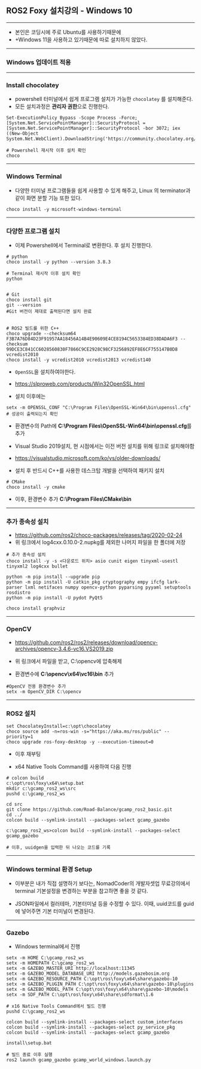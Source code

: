 ## ROS2 Foxy 설치강의 - Windows 10

--------------------------------
 - 본인은 코딩시에 주로 Ubuntu를 사용하기때문에
 - +Windows 11을 사용하고 있기때문에 따로 설치하지 않았다.

--------------------------------
### Windows 업데이트 적용
--------------------------------
### Install chocolatey

 - powershell 터미널에서 쉽게 프로그램 설치가 가능한 `chocolatey` 를 설치해준다.
 - 모든 설치과정은 **관리자 권한**으로 진행한다.
```
Set-ExecutionPolicy Bypass -Scope Process -Force; [System.Net.ServicePointManager]::SecurityProtocol = [System.Net.ServicePointManager]::SecurityProtocol -bor 3072; iex ((New-Object System.Net.WebClient).DownloadString('https://community.chocolatey.org/install.ps1'))

# Powershell 재시작 이후 설치 확인
choco
```
-------------------------------
### Windows Terminal
 - 다양한 터미널 프로그램들을 쉽게 사용할 수 있게 해주고, Linux 의 terminator과 같이 화면 분할 기능 또한 있다.
```
choco install -y microsoft-windows-terminal
```
-------------------------------
### 다양한 프로그램 설치
 - 이제 Powershell에서 Terminal로 변환한다. 후 설치 진행한다.

```
# python
choco install -y python --version 3.8.3

# Terminal 재시작 이후 설치 확인
python


# Git
choco install git
git --version
#Git 버전이 제대로 출력된다면 설치 완료


# ROS2 빌드를 위한 C++
choco upgrade --checksum64 F3B7A76D84D23F91957AA18456A14B4E90609E4CE8194C5653384ED38DADA6F3 --checksum 99DCE3C841CC6028560830F7866C9CE2928C98CF3256892EF8E6CF755147B0D8 vcredist2010
choco install -y vcredist2010 vcredist2013 vcredist140
```

 - `OpenSSL`을 설치하여야한다.
 - https://slproweb.com/products/Win32OpenSSL.html

 - 설치 이후에는

```
setx -m OPENSSL_CONF "C:\Program Files\OpenSSL-Win64\bin\openssl.cfg"
# 성공이 출력되는지 확인
```

 - 환경변수의 Path에 **C:\Program Files\OpenSSL-Win64\bin\openssl.cfg**를 추가

 - Visual Studio 2019설치, 현 시점에서는 이전 버전 설치를 위해 링크로 설치해야함
 - https://visualstudio.microsoft.com/ko/vs/older-downloads/
 - 설치 후 반드시 C++를 사용한 데스크탑 개발을 선택하여 패키지 설치

```
# CMake
choco install -y cmake
```

 - 이후, 환경변수 추가 **C:\Program Files\CMake\bin**

------------------------------
### 추가 종속성 설치

 - https://github.com/ros2/choco-packages/releases/tag/2020-02-24
 - 위 링크에서 log4cxx.0.10.0-2.nupkg를 제외한 나머지 파일을 한 폴더에 저장

```
# 추가 종속성 설치
choco install -y -s <다운로드 위치> asio cunit eigen tinyxml-usestl tinyxml2 log4cxx bullet

python -m pip install --upgrade pip
python -m pip install -U catkin_pkg cryptography empy ifcfg lark-parser lxml netifaces numpy opencv-python pyparsing pyyaml setuptools rosdistro
python -m pip install -U pydot PyQt5

choco install graphviz
```

-----------------------------
### OpenCV

 - https://github.com/ros2/ros2/releases/download/opencv-archives/opencv-3.4.6-vc16.VS2019.zip

 - 위 링크에서 파일을 받고, C:\opencv에 압축해제

 - 환경변수에 **C:\opencv\x64\vc16\bin** 추가

```
#OpenCV 전용 환경변수 추가
setx -m OpenCV_DIR C:\opencv
```

------------------------------
### ROS2 설치

```
set ChocolateyInstall=c:\opt\chocolatey
choco source add -n=ros-win -s="https://aka.ms/ros/public" --priority=1
choco upgrade ros-foxy-desktop -y --execution-timeout=0
```

 - 이후 재부팅

 - x64 Native Tools Command를 사용하여 다음 진행
```
# colcon build
c:\opt\ros\foxy\x64\setup.bat
mkdir c:\gcamp_ros2_ws\src
pushd c:\gcamp_ros2_ws

cd src
git clone https://github.com/Road-Balance/gcamp_ros2_basic.git
cd ../
colcon build --symlink-install --packages-select gcamp_gazebo

c:\gcamp_ros2_ws>colcon build --symlink-install --packages-select gcamp_gazebo

# 이후, uuidgen을 입력한 뒤 나오는 코드를 기록
```

------------------------------
### Windows terminal 환경 Setup

 - 이부분은 내가 직접 설명하기 보다는, NomadCoder의 개발자셋업 무료강의에서 terminal 기본설정을 변경하는 부분을 참고하면 좋을 것 같다.

 - JSON파일에서 컬러테마, 기본터미널 등을 수정할 수 있다. 이때, uuid코드를 guid에 넣어주면 기본 터미널이 변경된다.

------------------------------
### Gazebo

 - Windows terminal에서 진행

```
setx -m HOME C:\gcamp_ros2_ws
setx -m HOMEPATH C:\gcamp_ros2_ws
setx -m GAZEBO_MASTER_URI http://localhost:11345
setx -m GAZEBO_MODEL_DATABASE_URI http://models.gazebosim.org
setx -m GAZEBO_RESOURCE_PATH C:\opt\ros\foxy\x64\share\gazebo-10
setx -m GAZEBO_PLUGIN_PATH C:\opt\ros\foxy\x64\share\gazebo-10\plugins
setx -m GAZEBO_MODEL_PATH C:\opt\ros\foxy\x64\share\gazebo-10\models
setx -m SDF_PATH C:\opt\ros\foxy\x64\share\sdformat\1.6

# x16 Native Tools Command에서 빌드 진행
pushd C:\gcamp_ros2_ws

colcon build --symlink-install --packages-select custom_interfaces
colcon build --symlink-install --packages-select py_service_pkg
colcon build --symlink-install --packages-select gcamp_gazebo

install\setup.bat

# 빌드 종료 이후 실행
ros2 launch gcamp_gazebo gcamp_world_windows.launch.py
```

